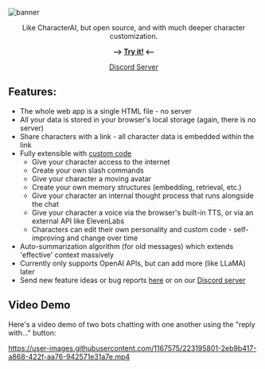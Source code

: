 ![banner](https://user-images.githubusercontent.com/1167575/225629372-eb4de08a-ed62-4660-a83d-6e42a5c092d7.jpg)


<p align="center">Like CharacterAI, but open source, and with much deeper character customization.</p>

<p align="center"><b>⟶ <a href="https://josephrocca.github.io/OpenCharacters">Try it!</a> ⟵</b></p>

<p align="center"><a href="https://discord.gg/5tkWXJFqPV">Discord Server</a></p>

## Features:
* The whole web app is a single HTML file - no server
* All your data is stored in your browser's local storage (again, there is no server)
* Share characters with a link - all character data is embedded within the link
* Fully extensible with [custom code](https://github.com/josephrocca/OpenCharacters/blob/main/docs/custom-code.md)
  * Give your character access to the internet
  * Create your own slash commands
  * Give your character a moving avatar
  * Create your own memory structures (embedding, retrieval, etc.)
  * Give your character an internal thought process that runs alongside the chat
  * Give your character a voice via the browser's built-in TTS, or via an external API like ElevenLabs
  * Characters can edit their own personality and custom code - self-improving and change over time
* Auto-summarization algorithm (for old messages) which extends 'effective' context massively
* Currently only supports OpenAI APIs, but can add more (like LLaMA) later
* Send new feature ideas or bug reports [here](https://github.com/josephrocca/OpenCharacters/issues) or on our [Discord server](https://discord.gg/5tkWXJFqPV)

## Video Demo

Here's a video demo of two bots chatting with one another using the "reply with..." button:

https://user-images.githubusercontent.com/1167575/223195801-2eb9b417-a868-422f-aa76-942571e31a7e.mp4

